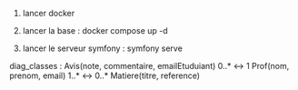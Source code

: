 1. lancer docker

2. lancer la base :
docker compose up -d

3. lancer le serveur symfony :
symfony serve

diag_classes :
Avis(note, commentaire, emailEtuduiant) 0..* <-> 1 Prof(nom, prenom, email) 1..* <-> 0..* Matiere(titre, reference)